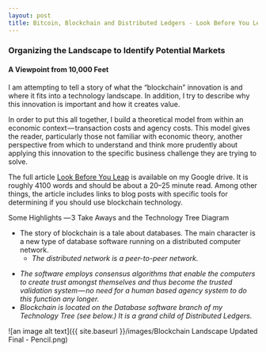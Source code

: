 ```yaml
---
layout: post
title: Bitcoin, Blockchain and Distributed Ledgers - Look Before You Leap
---
```


### Organizing the Landscape to Identify Potential Markets
#### A Viewpoint from 10,000 Feet

I am attempting to tell a story of what the “blockchain” innovation is and where it fits into a technology landscape. In addition, I try to describe why this innovation is important and how it creates value.

In order to put this all together, I build a theoretical model from within an economic context — transaction costs and agency costs. This model gives the reader, particularly those not familiar with economic theory, another perspective from which to understand and think more prudently about applying this innovation to the specific business challenge they are trying to solve.

The full article [Look Before You Leap](https://docs.google.com/document/d/1nkK6MPQfI8Skf79BAMVctDvO8Pw2HiiFEFVPMp5aCog/edit?usp=sharing) is available on my Google drive. It is roughly 4100 words and should be about a 20–25 minute read. Among other things, the article includes links to blog posts with specific tools for determining if you should use blockchain technology.


Some Highlights
— 3 Take Aways and the Technology Tree Diagram

* The story of blockchain is a tale about databases. The main character is a new type of database software running on a distributed computer network.
  - _The distributed network is a peer-to-peer network._
- _The software employs consensus algorithms that enable the computers to create trust amongst themselves and thus become the trusted validation system — no need for a human based agency system to do this function any longer._
- _Blockchain is located on the Database software branch of my Technology Tree (see below.) It is a grand child of Distributed Ledgers._

![an image alt text]({{ site.baseurl }}/images/Blockchain Landscape Updated Final - Pencil.png)
